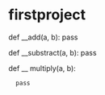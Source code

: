 
# firstproject
def __add(a, b):
    pass

def __substract(a, b):
    pass


def __ multiply(a, b):
      
      pass


